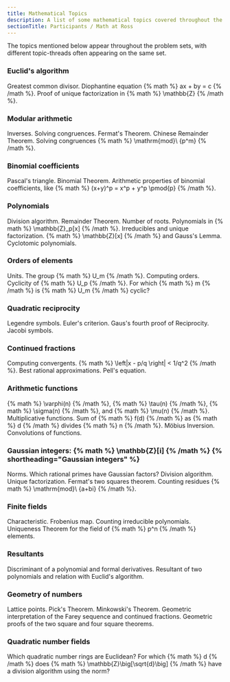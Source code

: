 ```yaml
---
title: Mathematical Topics
description: A list of some mathematical topics covered throughout the course of the Ross Mathematics Program
sectionTitle: Participants / Math at Ross
---
```


The topics mentioned below appear throughout the problem sets, with different topic-threads often appearing on the same set.

### Euclid's algorithm

Greatest common divisor. Diophantine equation {% math %} ax + by = c {% /math %}. Proof of unique factorization in {% math %} \mathbb{Z} {% /math %}.

### Modular arithmetic

Inverses. Solving congruences. Fermat's Theorem. Chinese Remainder Theorem. Solving congruences {% math %} \mathrm{mod}\ {p^m} {% /math %}.

### Binomial coefficients

Pascal's triangle. Binomial Theorem. Arithmetic properties of binomial coefficients, like {% math %} (x+y)^p = x^p + y^p \pmod{p} {% /math %}.

### Polynomials

Division algorithm. Remainder Theorem. Number of roots. Polynomials in {% math %} \mathbb{Z}_p[x] {% /math %}. Irreducibles and unique factorization. {% math %} \mathbb{Z}[x] {% /math %} and Gauss's Lemma. Cyclotomic polynomials.

### Orders of elements

Units. The group {% math %} U_m {% /math %}. Computing orders. Cyclicity of {% math %} U_p {% /math %}. For which {% math %} m {% /math %} is {% math %} U_m {% /math %} cyclic?

### Quadratic reciprocity

Legendre symbols. Euler's criterion. Gaus's fourth proof of Reciprocity. Jacobi symbols.

### Continued fractions

Computing convergents. {% math %} \left|x - p/q \right| < 1/q^2 {% /math %}. Best rational approximations. Pell's equation.

### Arithmetic functions

{% math %} \varphi(n) {% /math %}, {% math %} \tau(n) {% /math %}, {% math %} \sigma(n) {% /math %}, and {% math %} \mu(n) {% /math %}. Multiplicative functions. Sum of {% math %} f(d) {% /math %} as {% math %} d {% /math %} divides {% math %} n {% /math %}. Möbius Inversion. Convolutions of functions.

### Gaussian integers: {% math %} \mathbb{Z}[i] {% /math %} {% shortheading="Gaussian integers" %}

Norms. Which rational primes have Gaussian factors? Division algorithm. Unique factorization. Fermat's two squares theorem. Counting residues {% math %} \mathrm{mod}\ {a+bi} {% /math %}.

### Finite fields

Characteristic. Frobenius map. Counting irreducible polynomials. Uniqueness Theorem for the field of {% math %} p^n {% /math %} elements.

### Resultants

Discriminant of a polynomial and formal derivatives. Resultant of two polynomials and relation with Euclid's algorithm.

### Geometry of numbers

Lattice points. Pick's Theorem. Minkowski's Theorem. Geometric interpretation of the Farey sequence and continued fractions. Geometric proofs of the two square and four square theorems.

### Quadratic number fields

Which quadratic number rings are Euclidean? For which {% math %} d {% /math %} does {% math %} \mathbb{Z}\big[\sqrt{d}\big] {% /math %} have a division algorithm using the norm?